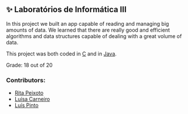 
## ✨ Laboratórios de Informática III

In this project we built an app capable of reading and managing big amounts of data. We learned that there are really good and efficient algorithms and data structures capable of dealing with a great volume of data. 

This project was both coded in [C](https://github.com/rita-peixoto/uminho-lei/tree/main/2YEAR/2nd/LI3/projetoC) and in [Java](https://github.com/rita-peixoto/uminho-lei/tree/main/2YEAR/2nd/LI3/projetoJava).

Grade: 18 out of 20

### Contributors:
- [Rita Peixoto](https://github.com/rita-peixoto)
- [Luísa Carneiro](https://github.com/Analucar)
- [Luís Pinto](https://github.com/L-Pinto)

